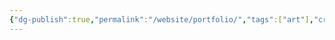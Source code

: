 ```yaml
---
{"dg-publish":true,"permalink":"/website/portfolio/","tags":["art"],"created":"2025-01-30T21:32:56.187+08:00","updated":"2025-01-30T22:06:37.812+08:00"}
---
```


